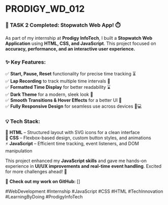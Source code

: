# PRODIGY_WD_012

### **🚀 TASK 2 Completed: Stopwatch Web App! ⏱️**  

As part of my internship at **Prodigy InfoTech**, I built a **Stopwatch Web Application** using **HTML, CSS, and JavaScript**. This project focused on **accuracy, performance, and an interactive user experience.**  

### **✨ Key Features:**  
✅ **Start, Pause, Reset** functionality for precise time tracking ⏳  
✅ **Lap Recording** to track multiple time intervals 🏁  
✅ **Formatted Time Display** for better readability ⌛  
✅ **Dark Theme** for a modern, sleek look 🌙  
✅ **Smooth Transitions & Hover Effects** for a better UI 🎨  
✅ **Fully Responsive Design** for seamless use across devices 📱💻  

### **💡 Tech Stack:**  
📌 **HTML** – Structured layout with SVG icons for a clean interface  
🎨 **CSS** – Flexbox-based design, custom button styles, and animations  
⚡ **JavaScript** – Efficient time tracking, event listeners, and DOM manipulation  

This project enhanced my **JavaScript skills** and gave me hands-on experience in **UI/UX improvements and real-time event handling**. Excited for more challenges ahead! 🚀  

🔗 **Check out my work on GitHub:** []

#WebDevelopment #Internship #JavaScript #CSS #HTML #TechInnovation #LearningByDoing #ProdigyInfoTech

